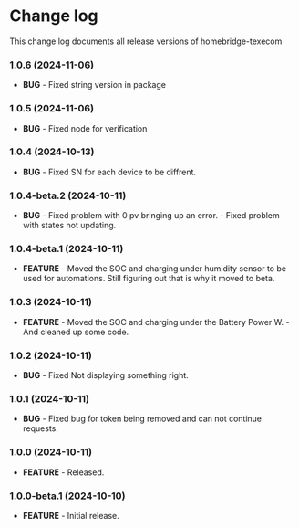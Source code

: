 # Change log

This change log documents all release versions of homebridge-texecom

### 1.0.6 (2024-11-06)
                
- **BUG** - Fixed string version in package

### 1.0.5 (2024-11-06)
                
- **BUG** - Fixed node for verification

### 1.0.4 (2024-10-13)
                
- **BUG** - Fixed SN for each device to be diffrent.

### 1.0.4-beta.2 (2024-10-11)
                
- **BUG** - Fixed problem with 0 pv bringing up an error.
          - Fixed problem with states not updating.

### 1.0.4-beta.1 (2024-10-11)

- **FEATURE** - Moved the SOC and charging under humidity sensor to be used for automations.
                Still figuring out that is why it moved to beta.
              
### 1.0.3 (2024-10-11)

- **FEATURE** - Moved the SOC and charging under the Battery Power W.
              - And cleaned up some code.

### 1.0.2 (2024-10-11)

- **BUG** - Fixed Not displaying something right.

### 1.0.1 (2024-10-11)

- **BUG** - Fixed bug for token being removed and can not continue requests.

### 1.0.0 (2024-10-11)

- **FEATURE** - Released.

### 1.0.0-beta.1 (2024-10-10)

- **FEATURE** - Initial release.
